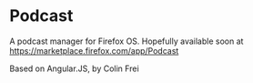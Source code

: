 # Podcast

A podcast manager for Firefox OS.
Hopefully available soon at https://marketplace.firefox.com/app/Podcast

Based on Angular.JS, by Colin Frei